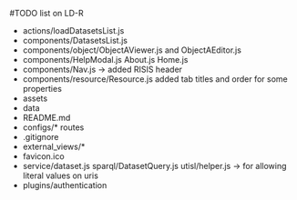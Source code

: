 #TODO list on LD-R
- actions/loadDatasetsList.js
- components/DatasetsList.js
- components/object/ObjectAViewer.js and ObjectAEditor.js
- components/HelpModal.js About.js Home.js
- components/Nav.js -> added RISIS header
- components/resource/Resource.js added tab titles and order for some properties
- assets
- data
- README.md
- configs/* routes
- .gitignore
- external_views/*
- favicon.ico
- service/dataset.js   sparql/DatasetQuery.js utisl/helper.js -> for allowing literal values on uris
- plugins/authentication
